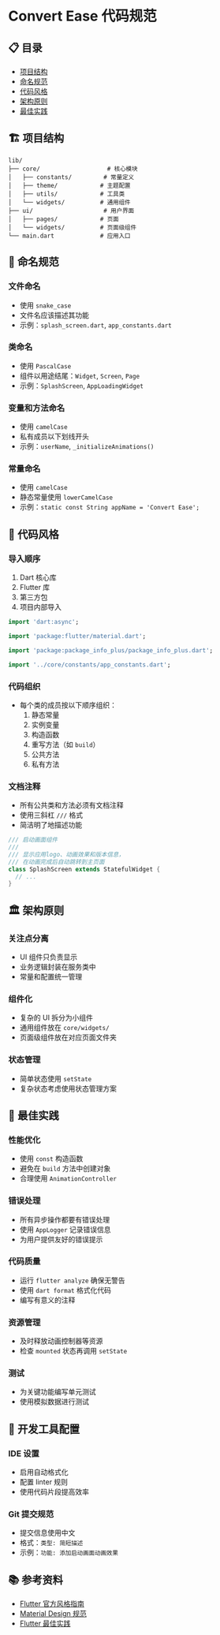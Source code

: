 # Convert Ease 代码规范

## 📋 目录
- [项目结构](#项目结构)
- [命名规范](#命名规范)
- [代码风格](#代码风格)
- [架构原则](#架构原则)
- [最佳实践](#最佳实践)

## 🏗️ 项目结构

```
lib/
├── core/                   # 核心模块
│   ├── constants/         # 常量定义
│   ├── theme/            # 主题配置
│   ├── utils/            # 工具类
│   └── widgets/          # 通用组件
├── ui/                    # 用户界面
│   ├── pages/            # 页面
│   └── widgets/          # 页面级组件
└── main.dart             # 应用入口
```

## 📝 命名规范

### 文件命名
- 使用 `snake_case`
- 文件名应该描述其功能
- 示例：`splash_screen.dart`, `app_constants.dart`

### 类命名
- 使用 `PascalCase`
- 组件以用途结尾：`Widget`, `Screen`, `Page`
- 示例：`SplashScreen`, `AppLoadingWidget`

### 变量和方法命名
- 使用 `camelCase`
- 私有成员以下划线开头
- 示例：`userName`, `_initializeAnimations()`

### 常量命名
- 使用 `camelCase`
- 静态常量使用 `lowerCamelCase`
- 示例：`static const String appName = 'Convert Ease';`

## 🎨 代码风格

### 导入顺序
1. Dart 核心库
2. Flutter 库
3. 第三方包
4. 项目内部导入

```dart
import 'dart:async';

import 'package:flutter/material.dart';

import 'package:package_info_plus/package_info_plus.dart';

import '../core/constants/app_constants.dart';
```

### 代码组织
- 每个类的成员按以下顺序组织：
  1. 静态常量
  2. 实例变量
  3. 构造函数
  4. 重写方法（如 `build`）
  5. 公共方法
  6. 私有方法

### 文档注释
- 所有公共类和方法必须有文档注释
- 使用三斜杠 `///` 格式
- 简洁明了地描述功能

```dart
/// 启动画面组件
///
/// 显示应用logo、动画效果和版本信息，
/// 在动画完成后自动跳转到主页面
class SplashScreen extends StatefulWidget {
  // ...
}
```

## 🏛️ 架构原则

### 关注点分离
- UI 组件只负责显示
- 业务逻辑封装在服务类中
- 常量和配置统一管理

### 组件化
- 复杂的 UI 拆分为小组件
- 通用组件放在 `core/widgets/`
- 页面级组件放在对应页面文件夹

### 状态管理
- 简单状态使用 `setState`
- 复杂状态考虑使用状态管理方案

## 🚀 最佳实践

### 性能优化
- 使用 `const` 构造函数
- 避免在 `build` 方法中创建对象
- 合理使用 `AnimationController`

### 错误处理
- 所有异步操作都要有错误处理
- 使用 `AppLogger` 记录错误信息
- 为用户提供友好的错误提示

### 代码质量
- 运行 `flutter analyze` 确保无警告
- 使用 `dart format` 格式化代码
- 编写有意义的注释

### 资源管理
- 及时释放动画控制器等资源
- 检查 `mounted` 状态再调用 `setState`

### 测试
- 为关键功能编写单元测试
- 使用模拟数据进行测试

## 🔧 开发工具配置

### IDE 设置
- 启用自动格式化
- 配置 linter 规则
- 使用代码片段提高效率

### Git 提交规范
- 提交信息使用中文
- 格式：`类型: 简短描述`
- 示例：`功能: 添加启动画面动画效果`

## 📚 参考资料
- [Flutter 官方风格指南](https://dart.dev/guides/language/effective-dart/style)
- [Material Design 规范](https://material.io/design)
- [Flutter 最佳实践](https://docs.flutter.dev/development/best-practices)
